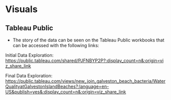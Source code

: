 # Visuals

## Tableau Public

- The story of the data can be seen on the Tableau Public workbooks that can be accessed with the following links:

Initial Data Exploration:
https://public.tableau.com/shared/PJFNBYP2P?:display_count=n&:origin=viz_share_link


Final Data Exploration:
https://public.tableau.com/views/new_join_galveston_beach_bacteria/WaterQualityatGalvestonIslandBeaches?:language=en-US&publish=yes&:display_count=n&:origin=viz_share_link
